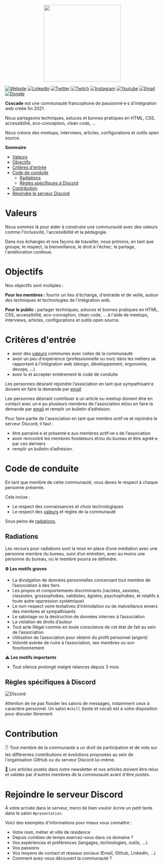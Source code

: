 <p align="center">
  <img src="https://drive.google.com/uc?export=view&id=19m-4iufB04Sr6jqduUOggNMVa-_VJ1mM" width="250">  
</p>

[![Website](https://img.shields.io/badge/https://csscade.fr-59B7D4.svg)](https://csscade.fr)
[![LinkedIn](https://img.shields.io/badge/@csscade-1F74B3.svg?logo=linkedin&logoColor=ffffff)](https://www.linkedin.com/company/csscade/)
[![Twitter](https://img.shields.io/badge/@csscade-2EA1F2.svg?logo=twitter&logoColor=ffffff)](https://twitter.com/csscade)
[![Twitch](https://img.shields.io/badge/@csscade-8C44F7.svg?logo=twitch&logoColor=ffffff)](https://www.twitch.tv/csscade)
[![Instagram](https://img.shields.io/badge/@csscade-d93175.svg?logo=instagram&logoColor=ffffff)](https://www.instagram.com/csscade)
[![Youtube](https://img.shields.io/badge/@csscade-F60104.svg?logo=youtube&logoColor=ffffff)](https://www.youtube.com/channel/UCDgBzL6I2Lo1gcYXU-w94wQ)
[![Email](https://img.shields.io/badge/hello@csscade.fr-DE4033.svg?logo=gmail&logoColor=ffffff)](mailto:hello@csscade.fr)
[![Donate](https://img.shields.io/badge/donate-<3-DE4033.svg)](https://www.helloasso.com/associations/csscade/formulaires/1)


__Csscade__ est une communauté francophone de passionné·e·s d'intégration web créée fin 2021.

Nous partageons techniques, astuces et bonnes pratiques en HTML, CSS, accessibilité, eco-conception, clean code, ...

Nous créons des meetups, interviews, articles, configurations et outils open source.

<!-- START doctoc generated TOC please keep comment here to allow auto update -->
<!-- DON'T EDIT THIS SECTION, INSTEAD RE-RUN doctoc TO UPDATE -->
**Sommaire**

- [Valeurs](#valeurs)
- [Objectifs](#objectifs)
- [Critères d'entrée](#crit%C3%A8res-dentr%C3%A9e)
- [Code de conduite](#code-de-conduite)
  - [Radiations](#radiations)
  - [Règles spécifiques à Discord](#r%C3%A8gles-sp%C3%A9cifiques-%C3%A0-discord)
- [Contribution](#contribution)
- [Rejoindre le serveur Discord](#rejoindre-le-serveur-discord)

<!-- END doctoc generated TOC please keep comment here to allow auto update -->

# Valeurs

Nous sommes là pour aider à construire une communauté avec des valeurs comme l'inclusivité, l'accessibilité et la pédagogie.

Dans nos échanges et nos façons de travailler, nous prônons, en tant que groupe, le respect, la bienveillance, le droit à l'échec, le partage, l'amélioration continue.

# Objectifs

Nos objectifs sont multiples :

__Pour les membres :__ fournir un lieu d'échange, d'entraide et de veille, autour des techniques et technologies de l'intégration web.

__Pour le public :__ partager techniques, astuces et bonnes pratiques en HTML, CSS, accessibilité, eco-conception, clean code, ...
à l'aide de meetups, interviews, articles, configurations et outils open source.

# Critères d'entrée

* avoir des [valeurs](#valeurs) communes avec celles de la communauté
* avoir un peu d'expérience (professionnelle ou non) dans les métiers se rapportant à l'intégration web (design, développement, ergonomie, devops, ...)
* avoir lu et accepter entièrement le code de conduite

Les personnes désirant rejoindre l’association en tant que sympathisant·e doivent en faire la demande par [email](mailto:hello@csscade.fr)

Les personnes désirant contribuer à un article ou meetup doivent être en contact avec un·e pu plusieurs membres de l'association et/ou en faire la demande par [email](mailto:hello@csscade.fr) et remplir un bulletin d’adhésion.

Pour faire partie de l'association en tant que membre actif·ve et rejoindre le serveur Discord, il faut :
* être parrainé·e et présenté·e aux membres actif·ve·s de l’association
* avoir rencontré les membres fondateurs et/ou du bureau et être agréé·e par ces derniers
* remplir un bulletin d’adhésion.

# Code de conduite

En tant que membre de cette communauté, vous devez le respect à chaque personne présente.

Cela inclue :

* Le respect des connaissances et choix technologiques
* Le respect des [valeurs](#valeurs) et règles de la communauté 

Sous peine de [radiations](#radiations).

## Radiations

Les recours pour radiations sont la mise en place d’une médiation avec une personne membre du bureau, suivi d’un entretien, avec au moins une personne du bureau, où le membre pourra se défendre.

⛔ __Les motifs graves__

* La divulgation de données personnelles concernant tout membre de l’association à des tiers
* Les propos et comportements discriminants (racistes, sexistes, classistes, grossophobes, validistes, âgistes, psychophobes, et relatifs à toute autre oppression systémique)
* Le non-respect voire tentatives d’intimidation ou de malveillance envers des membres et sympathisants
* Le sabotage ou la destruction de données internes à l’association
* La violation de droits d’auteur
* Tout acte illégal commis en toute conscience de cet état de fait au sein de l’association
* Utilisation de l’association pour obtenir du profit personnel (argent)
* Volonté avérée de nuire à l’association, ses membres ou son fonctionnement

⚠️ __Les motifs importants__

* Tout silence prolongé malgré relances depuis 3 mois

## Règles spécifiques à Discord

![Discord](https://img.shields.io/badge/@csscade-5865F2.svg?logo=discord&logoColor=ffffff)

Attention de ne pas flooder les salons de messages, notamment ceux à caractère personnel. Un salon `#chill` (texte et vocal) est à votre disposition pour discuter librement.

# Contribution

✋ Tout membre de la communauté a un droit de participation et de vote sur les différentes contributions et évolutions proposées au sein de l'organisation GitHub ou du serveur Discord lui-même.

📝 Les articles postés dans notre newsletter et nos articles doivent être relus et validés par d'autres membres de la communauté avant d'être postés.

# Rejoindre le serveur Discord

À votre arrivée dans le serveur, merci de bien vouloir écrire un petit texte dans le salon `#presentation`. 

Voici des exemples d'informations pour mieux vous connaître :

* Votre nom, métier et ville de résidence
* Depuis combien de temps exercez-vous dans ce domaine ?
* Vos expériences et préférences (langages, technologies, outils, ...).
* Vos passions
* Vos moyens de contact et réseaux sociaux (Email, Github, LinkedIn, ...)
* Comment avez-vous découvert la communauté ?
